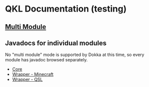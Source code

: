 # QKL Documentation (testing)

## [Multi Module](https://qkl.docs.concern.i.ng/htmlMultiModule/)

## Javadocs for individual modules
No "multi module" mode is supported by Dokka at this time, so every module has javadoc
browsed separately.

- [Core](https://qkl.docs.concern.i.ng/javadocs/core/)
- [Wrapper - Minecraft](https://qkl.docs.concern.i.ng/javadocs/wrapper/minecraft/)
- [Wrapper - QSL](https://qkl.docs.concern.i.ng/javadocs/wrapper/qsl/)
